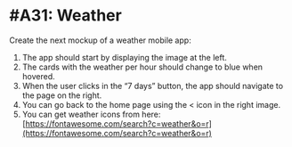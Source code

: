 # #A31: Weather

Create the next mockup of a weather mobile app:

1. The app should start by displaying the image at the left.
2. The cards with the weather per hour should change to blue when hovered.
3. When the user clicks in the “7 days” button, the app should navigate to the page on the right.
4. You can go back to the home page using the < icon in the right image.
5. You can get weather icons from here: [https://fontawesome.com/search?c=weather&o=r](https://fontawesome.com/search?c=weather&o=r)
